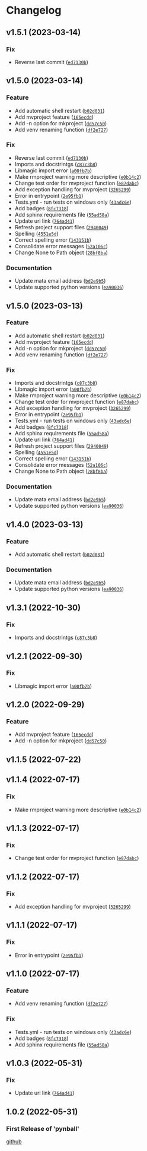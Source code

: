 # Changelog

<!--next-version-placeholder-->

## v1.5.1 (2023-03-14)
### Fix
* Reverse last commit ([`ed7130b`](https://github.com/Stephen-RA-King/pynball/commit/ed7130bd4ab127362c7f4b3dfca797dd28f06814))

## v1.5.0 (2023-03-14)
### Feature
* Add automatic shell restart ([`b02d031`](https://github.com/Stephen-RA-King/pynball/commit/b02d031680359b9104eca27fc6e570c9386b5329))
* Add mvproject feature ([`165ecdd`](https://github.com/Stephen-RA-King/pynball/commit/165ecdd77d329d430ee143780709e7467e99ef35))
* Add -n option for mkproject ([`dd57c50`](https://github.com/Stephen-RA-King/pynball/commit/dd57c50cd70555a1b4e1eba0f9e1c69b30ed6bff))
* Add venv renaming function ([`df2e727`](https://github.com/Stephen-RA-King/pynball/commit/df2e7275296885b991ae247a9c3fd6ee2e67de44))

### Fix
* Reverse last commit ([`ed7130b`](https://github.com/Stephen-RA-King/pynball/commit/ed7130bd4ab127362c7f4b3dfca797dd28f06814))
* Imports and docstrintgs ([`c87c3b8`](https://github.com/Stephen-RA-King/pynball/commit/c87c3b8981b2ff6eeef4d038102f065c572adb9e))
* Libmagic import error ([`a00fb7b`](https://github.com/Stephen-RA-King/pynball/commit/a00fb7b9656eea1737bd0bab280eded7c11c541c))
* Make rmproject warning more descriptive ([`e0b14c2`](https://github.com/Stephen-RA-King/pynball/commit/e0b14c2f870c83d41cc190b1548d4e8c2c10f8c3))
* Change test order for mvproject function ([`e87dabc`](https://github.com/Stephen-RA-King/pynball/commit/e87dabc89d949b1be9a6eb74616ec24390e4c54c))
* Add exception handling for mvproject ([`3265299`](https://github.com/Stephen-RA-King/pynball/commit/3265299ee5da6f3781d8fa3c070d38bd28bcc384))
* Error in entrypoint ([`2e95fb1`](https://github.com/Stephen-RA-King/pynball/commit/2e95fb141cda3645135462b160d3696f1be3d5aa))
* Tests.yml - run tests on windows only ([`43adc6e`](https://github.com/Stephen-RA-King/pynball/commit/43adc6ed5c4c6d9a9aaf152086e9ed5d02af25c1))
* Add badges ([`8fc7318`](https://github.com/Stephen-RA-King/pynball/commit/8fc73182ad161b3ff1865a5e1ea663ab9a38645e))
* Add sphinx requirements file ([`55ad58a`](https://github.com/Stephen-RA-King/pynball/commit/55ad58af6a62cbf937ac3c73e62c7a23be62023d))
* Update uri link ([`764ad41`](https://github.com/Stephen-RA-King/pynball/commit/764ad4117abbf5c3dc10d9f6cdc4eb37e8d9f59d))
* Refresh project support files ([`2940049`](https://github.com/Stephen-RA-King/pynball/commit/2940049e9745b1cb603331db78d947f2f0f378be))
* Spelling ([`4551e5d`](https://github.com/Stephen-RA-King/pynball/commit/4551e5db3145f383aa3677b0cf550e96464c05b8))
* Correct spelling error ([`143151b`](https://github.com/Stephen-RA-King/pynball/commit/143151baac9d735c381f7c324816b1fcc2788154))
* Consolidate error messages ([`52a106c`](https://github.com/Stephen-RA-King/pynball/commit/52a106c757bc12d507b13a1ff673b70f783df73e))
* Change None to Path object ([`28bf8ba`](https://github.com/Stephen-RA-King/pynball/commit/28bf8ba3d5cc77346e9c6dae883ce6b8778e247e))

### Documentation
* Update mata email address ([`bd2e9b5`](https://github.com/Stephen-RA-King/pynball/commit/bd2e9b50f5fed8f45302f0a0b0463e31f6ba5fc9))
* Update supported python versions ([`ea90036`](https://github.com/Stephen-RA-King/pynball/commit/ea90036c68ad825894d8382278801b8bd588dd54))

## v1.5.0 (2023-03-13)
### Feature
* Add automatic shell restart ([`b02d031`](https://github.com/Stephen-RA-King/pynball/commit/b02d031680359b9104eca27fc6e570c9386b5329))
* Add mvproject feature ([`165ecdd`](https://github.com/Stephen-RA-King/pynball/commit/165ecdd77d329d430ee143780709e7467e99ef35))
* Add -n option for mkproject ([`dd57c50`](https://github.com/Stephen-RA-King/pynball/commit/dd57c50cd70555a1b4e1eba0f9e1c69b30ed6bff))
* Add venv renaming function ([`df2e727`](https://github.com/Stephen-RA-King/pynball/commit/df2e7275296885b991ae247a9c3fd6ee2e67de44))

### Fix
* Imports and docstrintgs ([`c87c3b8`](https://github.com/Stephen-RA-King/pynball/commit/c87c3b8981b2ff6eeef4d038102f065c572adb9e))
* Libmagic import error ([`a00fb7b`](https://github.com/Stephen-RA-King/pynball/commit/a00fb7b9656eea1737bd0bab280eded7c11c541c))
* Make rmproject warning more descriptive ([`e0b14c2`](https://github.com/Stephen-RA-King/pynball/commit/e0b14c2f870c83d41cc190b1548d4e8c2c10f8c3))
* Change test order for mvproject function ([`e87dabc`](https://github.com/Stephen-RA-King/pynball/commit/e87dabc89d949b1be9a6eb74616ec24390e4c54c))
* Add exception handling for mvproject ([`3265299`](https://github.com/Stephen-RA-King/pynball/commit/3265299ee5da6f3781d8fa3c070d38bd28bcc384))
* Error in entrypoint ([`2e95fb1`](https://github.com/Stephen-RA-King/pynball/commit/2e95fb141cda3645135462b160d3696f1be3d5aa))
* Tests.yml - run tests on windows only ([`43adc6e`](https://github.com/Stephen-RA-King/pynball/commit/43adc6ed5c4c6d9a9aaf152086e9ed5d02af25c1))
* Add badges ([`8fc7318`](https://github.com/Stephen-RA-King/pynball/commit/8fc73182ad161b3ff1865a5e1ea663ab9a38645e))
* Add sphinx requirements file ([`55ad58a`](https://github.com/Stephen-RA-King/pynball/commit/55ad58af6a62cbf937ac3c73e62c7a23be62023d))
* Update uri link ([`764ad41`](https://github.com/Stephen-RA-King/pynball/commit/764ad4117abbf5c3dc10d9f6cdc4eb37e8d9f59d))
* Refresh project support files ([`2940049`](https://github.com/Stephen-RA-King/pynball/commit/2940049e9745b1cb603331db78d947f2f0f378be))
* Spelling ([`4551e5d`](https://github.com/Stephen-RA-King/pynball/commit/4551e5db3145f383aa3677b0cf550e96464c05b8))
* Correct spelling error ([`143151b`](https://github.com/Stephen-RA-King/pynball/commit/143151baac9d735c381f7c324816b1fcc2788154))
* Consolidate error messages ([`52a106c`](https://github.com/Stephen-RA-King/pynball/commit/52a106c757bc12d507b13a1ff673b70f783df73e))
* Change None to Path object ([`28bf8ba`](https://github.com/Stephen-RA-King/pynball/commit/28bf8ba3d5cc77346e9c6dae883ce6b8778e247e))

### Documentation
* Update mata email address ([`bd2e9b5`](https://github.com/Stephen-RA-King/pynball/commit/bd2e9b50f5fed8f45302f0a0b0463e31f6ba5fc9))
* Update supported python versions ([`ea90036`](https://github.com/Stephen-RA-King/pynball/commit/ea90036c68ad825894d8382278801b8bd588dd54))

## v1.4.0 (2023-03-13)
### Feature
* Add automatic shell restart ([`b02d031`](https://github.com/Stephen-RA-King/pynball/commit/b02d031680359b9104eca27fc6e570c9386b5329))

### Documentation
* Update mata email address ([`bd2e9b5`](https://github.com/Stephen-RA-King/pynball/commit/bd2e9b50f5fed8f45302f0a0b0463e31f6ba5fc9))
* Update supported python versions ([`ea90036`](https://github.com/Stephen-RA-King/pynball/commit/ea90036c68ad825894d8382278801b8bd588dd54))


## v1.3.1 (2022-10-30)
### Fix
* Imports and docstrintgs ([`c87c3b8`](https://github.com/Stephen-RA-King/pynball/commit/c87c3b8981b2ff6eeef4d038102f065c572adb9e))


## v1.2.1 (2022-09-30)
### Fix
* Libmagic import error ([`a00fb7b`](https://github.com/Stephen-RA-King/pynball/commit/a00fb7b9656eea1737bd0bab280eded7c11c541c))

## v1.2.0 (2022-09-29)
### Feature
* Add mvproject feature ([`165ecdd`](https://github.com/Stephen-RA-King/pynball/commit/165ecdd77d329d430ee143780709e7467e99ef35))
* Add -n option for mkproject ([`dd57c50`](https://github.com/Stephen-RA-King/pynball/commit/dd57c50cd70555a1b4e1eba0f9e1c69b30ed6bff))

## v1.1.5 (2022-07-22)


## v1.1.4 (2022-07-17)
### Fix
* Make rmproject warning more descriptive ([`e0b14c2`](https://github.com/Stephen-RA-King/pynball/commit/e0b14c2f870c83d41cc190b1548d4e8c2c10f8c3))

## v1.1.3 (2022-07-17)
### Fix
* Change test order for mvproject function ([`e87dabc`](https://github.com/Stephen-RA-King/pynball/commit/e87dabc89d949b1be9a6eb74616ec24390e4c54c))

## v1.1.2 (2022-07-17)
### Fix
* Add exception handling for mvproject ([`3265299`](https://github.com/Stephen-RA-King/pynball/commit/3265299ee5da6f3781d8fa3c070d38bd28bcc384))

## v1.1.1 (2022-07-17)
### Fix
* Error in entrypoint ([`2e95fb1`](https://github.com/Stephen-RA-King/pynball/commit/2e95fb141cda3645135462b160d3696f1be3d5aa))

## v1.1.0 (2022-07-17)
### Feature
* Add venv renaming function ([`df2e727`](https://github.com/Stephen-RA-King/pynball/commit/df2e7275296885b991ae247a9c3fd6ee2e67de44))

### Fix
* Tests.yml - run tests on windows only ([`43adc6e`](https://github.com/Stephen-RA-King/pynball/commit/43adc6ed5c4c6d9a9aaf152086e9ed5d02af25c1))
* Add badges ([`8fc7318`](https://github.com/Stephen-RA-King/pynball/commit/8fc73182ad161b3ff1865a5e1ea663ab9a38645e))
* Add sphinx requirements file ([`55ad58a`](https://github.com/Stephen-RA-King/pynball/commit/55ad58af6a62cbf937ac3c73e62c7a23be62023d))

## v1.0.3 (2022-05-31)
### Fix
* Update uri link ([`764ad41`](https://github.com/Stephen-RA-King/pynball/commit/764ad4117abbf5c3dc10d9f6cdc4eb37e8d9f59d))

## 1.0.2 (2022-05-31)

### First Release of 'pynball'



<!-- Markdown link & img dfn's -->

[github](https://github.com/Stephen-RA-King/pynball)

